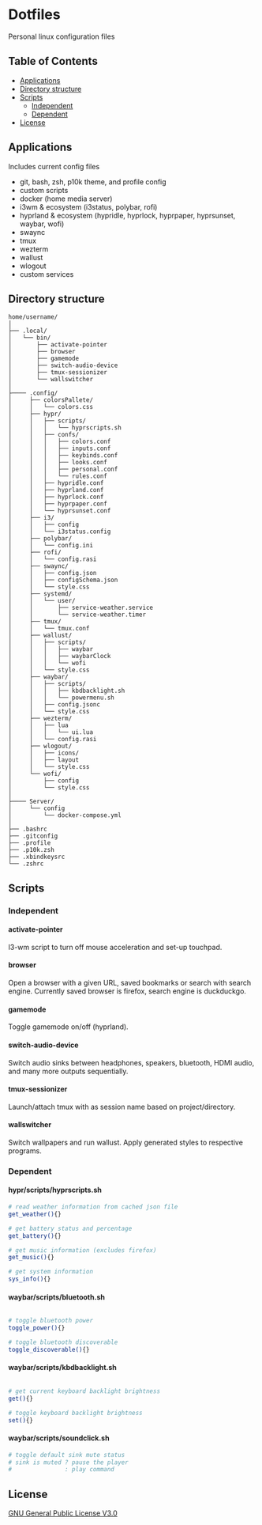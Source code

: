 Dotfiles
========

Personal linux configuration files

Table of Contents
-----------------

-	[Applications](#applications)
-	[Directory structure](#directory-structure)
-	[Scripts](#scripts)
	-	[Independent](#scripts)
	-	[Dependent](#scripts)
-	[License](#license)

Applications
------------

Includes current config files

-	git, bash, zsh, p10k theme, and profile config
-	custom scripts
-	docker (home media server)
-	i3wm & ecosystem (i3status, polybar, rofi)
-	hyprland & ecosystem (hypridle, hyprlock, hyprpaper, hyprsunset, waybar, wofi)
-	swaync
-	tmux
-	wezterm
-	wallust
-	wlogout
-	custom services

Directory structure
-------------------

```
home/username/
│
├── .local/
│   └── bin/
│       ├── activate-pointer
│       ├── browser
│       ├── gamemode
│       ├── switch-audio-device
│       ├── tmux-sessionizer
│       └── wallswitcher
│
├──── .config/
│     ├── colorsPallete/
│     │   └── colors.css
│     ├── hypr/
│     │   ├── scripts/
│     │   │   └── hyprscripts.sh
│     │   ├── confs/
│     │   │   ├── colors.conf
│     │   │   ├── inputs.conf
│     │   │   ├── keybinds.conf
│     │   │   ├── looks.conf
│     │   │   ├── personal.conf
│     │   │   └── rules.conf
│     │   ├── hypridle.conf
│     │   ├── hyprland.conf
│     │   ├── hyprlock.conf
│     │   ├── hyprpaper.conf
│     │   └── hyprsunset.conf
│     ├── i3/
│     │   ├── config
│     │   └── i3status.config
│     ├── polybar/
│     │   └── config.ini
│     ├── rofi/
│     │   └── config.rasi
│     ├── swaync/
│     │   ├── config.json
│     │   ├── configSchema.json
│     │   └── style.css
│     ├── systemd/
│     │   └── user/
│     │       ├── service-weather.service
│     │       └── service-weather.timer
│     ├── tmux/
│     │   └── tmux.conf
│     ├── wallust/
│     │   ├── scripts/
│     │   │   ├── waybar
│     │   │   ├── waybarClock
│     │   │   └── wofi
│     │   └── style.css
│     ├── waybar/
│     │   ├── scripts/
│     │   │   ├── kbdbacklight.sh
│     │   │   └── powermenu.sh
│     │   ├── config.jsonc
│     │   └── style.css
│     ├── wezterm/
│     │   ├── lua 
│     │   │   └── ui.lua
│     │   └── config.rasi
│     ├── wlogout/
│     │   ├── icons/ 
│     │   ├── layout 
│     │   └── style.css
│     └── wofi/
│         ├── config
│         └── style.css
│
├──── Server/
│     └── config
│         └── docker-compose.yml
│
├── .bashrc
├── .gitconfig
├── .profile
├── .p10k.zsh
├── .xbindkeysrc
└── .zshrc
```

Scripts
-------

### Independent

#### activate-pointer

I3-wm script to turn off mouse acceleration and set-up touchpad.

#### browser

Open a browser with a given URL, saved bookmarks or search with search engine. Currently saved browser is firefox, search engine is duckduckgo.

#### gamemode

Toggle gamemode on/off (hyprland).

#### switch-audio-device

Switch audio sinks between headphones, speakers, bluetooth, HDMI audio, and many more outputs sequentially.

#### tmux-sessionizer

Launch/attach tmux with as session name based on project/directory.

#### wallswitcher

Switch wallpapers and run wallust. Apply generated styles to respective programs.

### Dependent

#### hypr/scripts/hyprscripts.sh

```sh
# read weather information from cached json file
get_weather(){}

# get battery status and percentage
get_battery(){}

# get music information (excludes firefox)
get_music(){}

# get system information
sys_info(){}
```

#### waybar/scripts/bluetooth.sh

```sh

# toggle bluetooth power
toggle_power(){}

# toggle bluetooth discoverable
toggle_discoverable(){}
```

#### waybar/scripts/kbdbacklight.sh

```sh

# get current keyboard backlight brightness
get(){}

# toggle keyboard backlight brightness
set(){}
```

#### waybar/scripts/soundclick.sh

```sh
# toggle default sink mute status
# sink is muted ? pause the player
#               : play command
```

License
-------

[GNU General Public License V3.0](./LICENSE)
